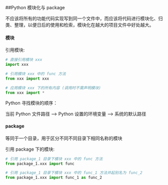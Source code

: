 ##Python 模块化与 package

不应该将所有的功能代码实现写到同一个文件中，而应该将代码进行模块化、归类、整理，以便日后的使用和检索，模块化在越大的项目文件中好处越大。

#### 模块

引用模块:

```python
# 直接引用模块 xxx
import xxx

# 引用模块 xxx 中的 func 方法
from xxx import xxx

# 应用模块 xxx 下的所有内容 (调用时不需声明模块)
from xxx import *
```

Python 寻找模块的顺序：

当前 Python 文件路径 ——> Python 设置的环境变量 ——> 系统的默认路径

#### package

等同于一个目录，用于区分不同不同目录下相同名称的模块

引用 package 下的模块:

```python
# 引用 package_1 目录下模块 xxx 中的 func 方法
from package_1.xxx import func

# 引用 package_1 目录下模块 xxx 中的 func_1 方法并起别名为 func_2
from package_1.xxx import func_1 as func_2
```

